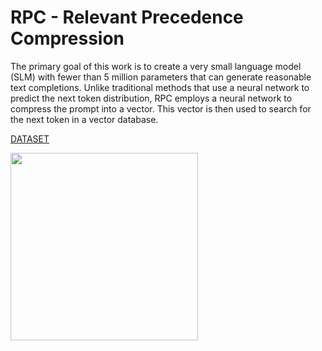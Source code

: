 # RPC - Relevant Precedence Compression

The primary goal of this work is to create a very small language model (SLM) with fewer than 5 million parameters that can generate reasonable text completions. Unlike traditional methods that use a neural network to predict the next token distribution, RPC employs a neural network to compress the prompt into a vector. This vector is then used to search for the next token in a vector database.

[DATASET](https://www.kaggle.com/datasets/pedrocas15/rpc-dataset)

<img src="https://github.com/user-attachments/assets/5c7223cc-a731-4bc2-bc87-507c651215d2" height="300">


